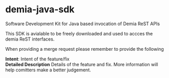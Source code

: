 # demia-java-sdk
Software Development Kit for Java based invocation of Demia ReST APIs

This SDK is avialable to be freely downloaded and used to accces the demia ReST interfaces.

When providing a merge request please remember to provide the following

  **Intent**: Intent of the feature/fix <br/>
  **Detailed Description** Details of the feature and fix. More information will help comitters make a better judgement.
